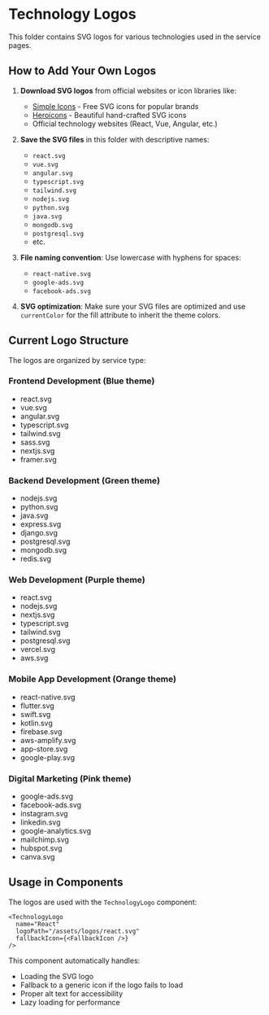 # Technology Logos

This folder contains SVG logos for various technologies used in the service pages.

## How to Add Your Own Logos

1. **Download SVG logos** from official websites or icon libraries like:
   - [Simple Icons](https://simpleicons.org/) - Free SVG icons for popular brands
   - [Heroicons](https://heroicons.com/) - Beautiful hand-crafted SVG icons
   - Official technology websites (React, Vue, Angular, etc.)

2. **Save the SVG files** in this folder with descriptive names:
   - `react.svg`
   - `vue.svg`
   - `angular.svg`
   - `typescript.svg`
   - `tailwind.svg`
   - `nodejs.svg`
   - `python.svg`
   - `java.svg`
   - `mongodb.svg`
   - `postgresql.svg`
   - etc.

3. **File naming convention**: Use lowercase with hyphens for spaces:
   - `react-native.svg`
   - `google-ads.svg`
   - `facebook-ads.svg`

4. **SVG optimization**: Make sure your SVG files are optimized and use `currentColor` for the fill attribute to inherit the theme colors.

## Current Logo Structure

The logos are organized by service type:

### Frontend Development (Blue theme)
- react.svg
- vue.svg
- angular.svg
- typescript.svg
- tailwind.svg
- sass.svg
- nextjs.svg
- framer.svg

### Backend Development (Green theme)
- nodejs.svg
- python.svg
- java.svg
- express.svg
- django.svg
- postgresql.svg
- mongodb.svg
- redis.svg

### Web Development (Purple theme)
- react.svg
- nodejs.svg
- nextjs.svg
- typescript.svg
- tailwind.svg
- postgresql.svg
- vercel.svg
- aws.svg

### Mobile App Development (Orange theme)
- react-native.svg
- flutter.svg
- swift.svg
- kotlin.svg
- firebase.svg
- aws-amplify.svg
- app-store.svg
- google-play.svg

### Digital Marketing (Pink theme)
- google-ads.svg
- facebook-ads.svg
- instagram.svg
- linkedin.svg
- google-analytics.svg
- mailchimp.svg
- hubspot.svg
- canva.svg

## Usage in Components

The logos are used with the `TechnologyLogo` component:

```tsx
<TechnologyLogo
  name="React"
  logoPath="/assets/logos/react.svg"
  fallbackIcon={<FallbackIcon />}
/>
```

This component automatically handles:
- Loading the SVG logo
- Fallback to a generic icon if the logo fails to load
- Proper alt text for accessibility
- Lazy loading for performance